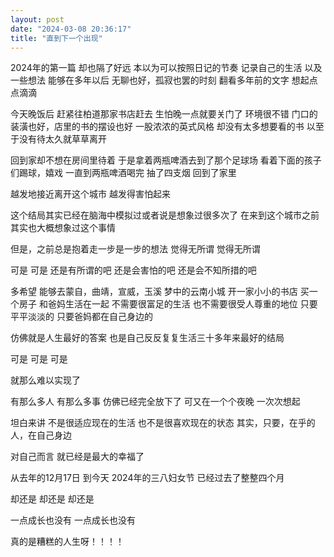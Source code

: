 ```yaml
---
layout: post
date: "2024-03-08 20:36:17"
title: "直到下一个出现"
---
```


2024年的第一篇
却也隔了好远
本以为可以按照日记的节奏
记录自己的生活
以及一些想法
能够在多年以后
无聊也好，孤寂也罢的时刻
翻看多年前的文字
想起点点滴滴

今天晚饭后
赶紧往柏道那家书店赶去
生怕晚一点就要关门了
环境很不错
门口的装潢也好，店里的书的摆设也好
一股浓浓的英式风格
却没有太多想要看的书
以至于没有待太久就草草离开

回到家却不想在房间里待着
于是拿着两瓶啤酒去到了那个足球场
看着下面的孩子们踢球，嬉戏
一直到两瓶啤酒喝完
抽了四支烟
回到了家里

越发地接近离开这个城市
越发得害怕起来

这个结局其实已经在脑海中模拟过或者说是想象过很多次了
在来到这个城市之前
其实也大概想象过这个事情

但是，之前总是抱着走一步是一步的想法
觉得无所谓
觉得无所谓

可是
可是
还是有所谓的吧
还是会害怕的吧
还是会不知所措的吧

多希望
能够去蒙自，曲靖，宣威，玉溪
梦中的云南小城
开一家小小的书店
买一个房子
和爸妈生活在一起
不需要很富足的生活
也不需要很受人尊重的地位
只要平平淡淡的
只要爸妈都在自己身边的

仿佛就是人生最好的答案
也是自己反反复复生活三十多年来最好的结局

可是
可是
可是

就那么难以实现了

有那么多人
有那么多事
仿佛已经完全放下了
可又在一个个夜晚
一次次想起

坦白来讲
不是很适应现在的生活
也不是很喜欢现在的状态
其实，只要，在乎的人，在自己身边

对自己而言
就已经是最大的幸福了

从去年的12月17日
到今天
2024年的三八妇女节
已经过去了整整四个月

却还是
却还是
却还是

一点成长也没有
一点成长也没有

真的是糟糕的人生呀！！！！